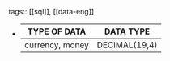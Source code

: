 tags:: [[sql]], [[data-eng]]

- | TYPE OF DATA | DATA TYPE |
  |-|-|
  | currency, money | DECIMAL(19,4) |